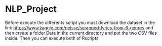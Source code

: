 # NLP_Project
Before execute the differents script you must download the dataset in the link https://www.kaggle.com/neisse/scrapped-lyrics-from-6-genres
and then create a folder Data in the current directory and put the two CSV files inside.
Then you can execute both of Rscripts
